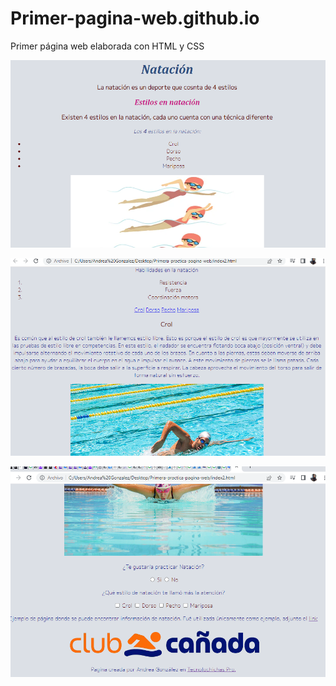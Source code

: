 # Primer-pagina-web.github.io
Primer página web elaborada con HTML y CSS

![P1](Imagenes/I1.png)

![P2](Imagenes/I2.png)

![P3](Imagenes/I3.png)
